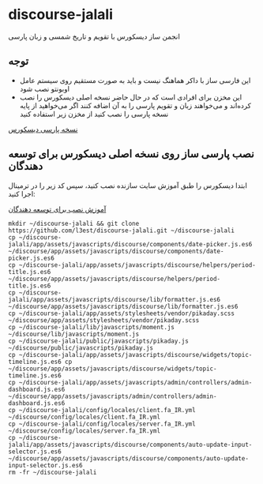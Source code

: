 # discourse-jalali
انجمن ساز دیسکورس با تقویم و تاریخ شمسی و زبان پارسی

## توجه
- این فارسی ساز با داکر هماهنگ نیست و باید به صورت مستقیم روی سیستم عامل اوبونتو نصب شود
- این مخزن برای افرادی است که در حال حاضر نسخه اصلی دیسکورس را نصب کرده‌اند و می‌خواهند زبان و تقویم پارسی را به آن اضافه کنند اگر می‌خواهید از پایه نسخه پارسی را نصب کنید از مخزن زیر استفاده کنید

[نسخه پارسی دیسکورس](https://github.com/l3est/discourse)

## نصب پارسی ساز روی نسخه اصلی دیسکورس برای توسعه دهندگان
ابتدا دیسکورس را طبق آموزش سایت سازنده نصب کنید، سپس کد زیر را در ترمینال اجرا کنید:

[آموزش نصب برای توسعه دهندگان](https://meta.discourse.org/t/beginners-guide-to-install-discourse-on-ubuntu-for-development/14727)
```
mkdir ~/discourse-jalali && git clone https://github.com/l3est/discourse-jalali.git ~/discourse-jalali
cp ~/discourse-jalali/app/assets/javascripts/discourse/components/date-picker.js.es6 ~/discourse/app/assets/javascripts/discourse/components/date-picker.js.es6
cp ~/discourse-jalali/app/assets/javascripts/discourse/helpers/period-title.js.es6 ~/discourse/app/assets/javascripts/discourse/helpers/period-title.js.es6
cp ~/discourse-jalali/app/assets/javascripts/discourse/lib/formatter.js.es6 ~/discourse/app/assets/javascripts/discourse/lib/formatter.js.es6
cp ~/discourse-jalali/app/assets/stylesheets/vendor/pikaday.scss ~/discourse/app/assets/stylesheets/vendor/pikaday.scss
cp ~/discourse-jalali/lib/javascripts/moment.js ~/discourse/lib/javascripts/moment.js
cp ~/discourse-jalali/public/javascripts/pikaday.js ~/discourse/public/javascripts/pikaday.js
cp ~/discourse-jalali/app/assets/javascripts/discourse/widgets/topic-timeline.js.es6 cp ~/discourse/app/assets/javascripts/discourse/widgets/topic-timeline.js.es6
cp ~/discourse-jalali/app/assets/javascripts/admin/controllers/admin-dashboard.js.es6 ~/discourse/app/assets/javascripts/admin/controllers/admin-dashboard.js.es6
cp ~/discourse-jalali/config/locales/client.fa_IR.yml ~/discourse/config/locales/client.fa_IR.yml
cp ~/discourse-jalali/config/locales/server.fa_IR.yml ~/discourse/config/locales/server.fa_IR.yml
cp ~/discourse-jalali/app/assets/javascripts/discourse/components/auto-update-input-selector.js.es6 ~/discourse/app/assets/javascripts/discourse/components/auto-update-input-selector.js.es6
rm -fr ~/discourse-jalali
```
